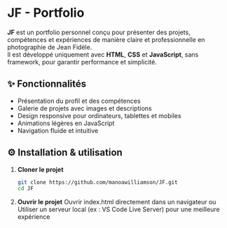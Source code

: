 # JF - Portfolio

**JF** est un portfolio personnel conçu pour présenter des projets, compétences et expériences de manière claire et professionnelle en photographie de Jean Fidèle.  
Il est développé uniquement avec **HTML**, **CSS** et **JavaScript**, sans framework, pour garantir performance et simplicité.

## ✨ Fonctionnalités
- Présentation du profil et des compétences
- Galerie de projets avec images et descriptions
- Design responsive pour ordinateurs, tablettes et mobiles
- Animations légères en JavaScript
- Navigation fluide et intuitive

## ⚙️ Installation & utilisation
1. **Cloner le projet**
   ```bash
   git clone https://github.com/manoawilliamson/JF.git
   cd JF
   ```
2. **Ouvrir le projet**
  Ouvrir index.html directement dans un navigateur
  ou
  Utiliser un serveur local (ex : VS Code Live Server) pour une meilleure expérience

